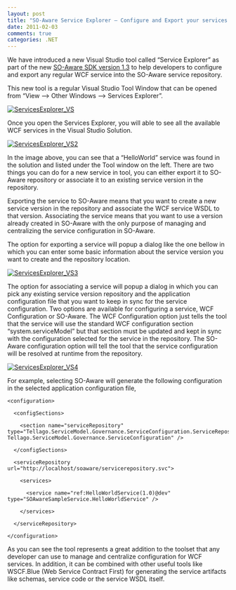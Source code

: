 ```yaml
---
layout: post
title: "SO-Aware Service Explorer – Configure and Export your services from VS 2010 into the repository"
date: 2011-02-03
comments: true
categories: .NET
---
```


We have introduced a new Visual Studio tool called “Service Explorer” as
part of the new [SO-Aware SDK version
1.3](http://www.tellagostudios.com/projectfiles/SO-Aware_SDK_1.3.zip) to
help developers to configure and export any regular WCF service into the
SO-Aware service repository.

This new tool is a regular Visual Studio Tool Window that can be opened
from “View –\> Other Windows –\> Services Explorer”.

[![ServicesExplorer\_VS](http://weblogs.asp.net/blogs/cibrax/ServicesExplorer_VS_thumb_65A8C7AD.png "ServicesExplorer_VS")](http://weblogs.asp.net/blogs/cibrax/ServicesExplorer_VS_6976924A.png)

Once you open the Services Explorer, you will able to see all the
available WCF services in the Visual Studio Solution.

[![ServicesExplorer\_VS2](http://weblogs.asp.net/blogs/cibrax/ServicesExplorer_VS2_thumb_2847C74C.png "ServicesExplorer_VS2")](http://weblogs.asp.net/blogs/cibrax/ServicesExplorer_VS2_3883B512.png)

In the image above, you can see that a “HelloWorld” service was found in
the solution and listed under the Tool window on the left. There are two
things you can do for a new service in tool, you can either export it to
SO-Aware repository or associate it to an existing service version in
the repository.

Exporting the service to SO-Aware means that you want to create a new
service version in the repository and associate the WCF service WSDL to
that version. Associating the service means that you want to use a
version already created in SO-Aware with the only purpose of managing
and centralizing the service configuration in SO-Aware.

The option for exporting a service will popup a dialog like the one
bellow in which you can enter some basic information about the service
version you want to create and the repository location.

[![ServicesExplorer\_VS3](http://weblogs.asp.net/blogs/cibrax/ServicesExplorer_VS3_thumb_7C674D8F.png "ServicesExplorer_VS3")](http://weblogs.asp.net/blogs/cibrax/ServicesExplorer_VS3_1E332621.png)

The option for associating a service will popup a dialog in which you
can pick any existing service version repository and the application
configuration file that you want to keep in sync for the service
configuration. Two options are available for configuring a service, WCF
Configuration or SO-Aware. The WCF Configuration option just tells the
tool that the service will use the standard WCF configuration section
“system.serviceModel” but that section must be updated and kept in sync
with the configuration selected for the service in the repository. The
SO-Aware configuration option will tell the tool that the service
configuration will be resolved at runtime from the repository.

[![ServicesExplorer\_VS4](http://weblogs.asp.net/blogs/cibrax/ServicesExplorer_VS4_thumb_4F423AF4.png "ServicesExplorer_VS4")](http://weblogs.asp.net/blogs/cibrax/ServicesExplorer_VS4_1A655B84.png)

For example, selecting SO-Aware will generate the following
configuration in the selected application configuration file,

~~~~ {style="border-bottom-style: none; text-align: left; padding-bottom: 0px; line-height: 12pt; border-right-style: none; background-color: white; margin: 0em; padding-left: 0px; width: 100%; padding-right: 0px; font-family: 'Courier New', courier, monospace; direction: ltr; border-top-style: none; color: black; font-size: 8pt; border-left-style: none; overflow: visible; padding-top: 0px"}
<configuration>
~~~~

~~~~ {style="border-bottom-style: none; text-align: left; padding-bottom: 0px; line-height: 12pt; border-right-style: none; background-color: #f4f4f4; margin: 0em; padding-left: 0px; width: 100%; padding-right: 0px; font-family: 'Courier New', courier, monospace; direction: ltr; border-top-style: none; color: black; font-size: 8pt; border-left-style: none; overflow: visible; padding-top: 0px"}
  <configSections>
~~~~

~~~~ {style="border-bottom-style: none; text-align: left; padding-bottom: 0px; line-height: 12pt; border-right-style: none; background-color: white; margin: 0em; padding-left: 0px; width: 100%; padding-right: 0px; font-family: 'Courier New', courier, monospace; direction: ltr; border-top-style: none; color: black; font-size: 8pt; border-left-style: none; overflow: visible; padding-top: 0px"}
    <section name="serviceRepository" type="Tellago.ServiceModel.Governance.ServiceConfiguration.ServiceRepositoryConfigurationSection, Tellago.ServiceModel.Governance.ServiceConfiguration" />
~~~~

~~~~ {style="border-bottom-style: none; text-align: left; padding-bottom: 0px; line-height: 12pt; border-right-style: none; background-color: #f4f4f4; margin: 0em; padding-left: 0px; width: 100%; padding-right: 0px; font-family: 'Courier New', courier, monospace; direction: ltr; border-top-style: none; color: black; font-size: 8pt; border-left-style: none; overflow: visible; padding-top: 0px"}
  </configSections>
~~~~

~~~~ {style="border-bottom-style: none; text-align: left; padding-bottom: 0px; line-height: 12pt; border-right-style: none; background-color: white; margin: 0em; padding-left: 0px; width: 100%; padding-right: 0px; font-family: 'Courier New', courier, monospace; direction: ltr; border-top-style: none; color: black; font-size: 8pt; border-left-style: none; overflow: visible; padding-top: 0px"}
  <serviceRepository url="http://localhost/soaware/servicerepository.svc">
~~~~

~~~~ {style="border-bottom-style: none; text-align: left; padding-bottom: 0px; line-height: 12pt; border-right-style: none; background-color: #f4f4f4; margin: 0em; padding-left: 0px; width: 100%; padding-right: 0px; font-family: 'Courier New', courier, monospace; direction: ltr; border-top-style: none; color: black; font-size: 8pt; border-left-style: none; overflow: visible; padding-top: 0px"}
    <services>
~~~~

~~~~ {style="border-bottom-style: none; text-align: left; padding-bottom: 0px; line-height: 12pt; border-right-style: none; background-color: white; margin: 0em; padding-left: 0px; width: 100%; padding-right: 0px; font-family: 'Courier New', courier, monospace; direction: ltr; border-top-style: none; color: black; font-size: 8pt; border-left-style: none; overflow: visible; padding-top: 0px"}
      <service name="ref:HelloWorldService(1.0)@dev" type="SOAwareSampleService.HelloWorldService" />
~~~~

~~~~ {style="border-bottom-style: none; text-align: left; padding-bottom: 0px; line-height: 12pt; border-right-style: none; background-color: #f4f4f4; margin: 0em; padding-left: 0px; width: 100%; padding-right: 0px; font-family: 'Courier New', courier, monospace; direction: ltr; border-top-style: none; color: black; font-size: 8pt; border-left-style: none; overflow: visible; padding-top: 0px"}
    </services>
~~~~

~~~~ {style="border-bottom-style: none; text-align: left; padding-bottom: 0px; line-height: 12pt; border-right-style: none; background-color: white; margin: 0em; padding-left: 0px; width: 100%; padding-right: 0px; font-family: 'Courier New', courier, monospace; direction: ltr; border-top-style: none; color: black; font-size: 8pt; border-left-style: none; overflow: visible; padding-top: 0px"}
  </serviceRepository>
~~~~

~~~~ {style="border-bottom-style: none; text-align: left; padding-bottom: 0px; line-height: 12pt; border-right-style: none; background-color: #f4f4f4; margin: 0em; padding-left: 0px; width: 100%; padding-right: 0px; font-family: 'Courier New', courier, monospace; direction: ltr; border-top-style: none; color: black; font-size: 8pt; border-left-style: none; overflow: visible; padding-top: 0px"}
</configuration>
~~~~

As you can see the tool represents a great addition to the toolset that
any developer can use to manage and centralize configuration for WCF
services. In addition, it can be combined with other useful tools like
WSCF.Blue (Web Service Contract First) for generating the service
artifacts like schemas, service code or the service WSDL itself.

